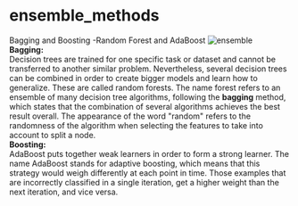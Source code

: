 # ensemble_methods
Bagging and Boosting -Random Forest and AdaBoost
![ensemble](https://user-images.githubusercontent.com/89722385/143453031-5c9b01ab-13dc-4c6e-942e-2859bb1d01d3.jpeg)
<br>
<b>Bagging:</b><br>
Decision trees are trained for one specific task or dataset and cannot be transferred to
another similar problem. Nevertheless, several decision trees can be combined in order
to create bigger models and learn how to generalize. These are called random forests.
The name forest refers to an ensemble of many decision tree algorithms, following the
<b>bagging</b> method, which states that the combination of several algorithms achieves the
best result overall. The appearance of the word "random" refers to the randomness of
the algorithm when selecting the features to take into account to split a node.
<br>
<b>Boosting:</b><br>
AdaBoost puts together weak learners in order to form a strong learner. The name
AdaBoost stands for adaptive boosting, which means that this strategy would weigh
differently at each point in time. Those examples that are incorrectly classified in a
single iteration, get a higher weight than the next iteration, and vice versa.
